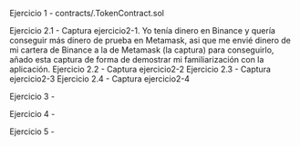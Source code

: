 Ejercicio 1 - contracts/.TokenContract.sol

Ejercicio 2.1 - Captura ejercicio2-1. Yo tenía dinero en Binance y quería conseguir más dinero de prueba en Metamask, asi que me envié dinero de mi cartera de Binance a la de Metamask (la captura) para conseguirlo, añado esta captura de forma de demostrar mi familiarización con la aplicación.
Ejercicio 2.2 - Captura ejercicio2-2
Ejercicio 2.3 - Captura ejercicio2-3
Ejercicio 2.4 - Captura ejercicio2-4

Ejercicio 3 - 

Ejercicio 4 - 

Ejercicio 5 -
